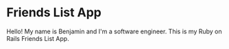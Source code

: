 # Friends List App

Hello! My name is Benjamin and I'm a software engineer. This is my Ruby on Rails Friends List App.